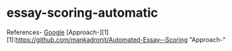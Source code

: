 # essay-scoring-automatic


References-
<a href="https://www.google.com/" target="_blank">Google</a>
[Approach-][1]
[1]:https://github.com/mankadronit/Automated-Essay--Scoring "Approach-"
